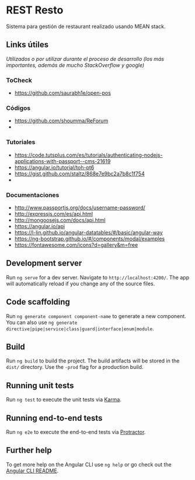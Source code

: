 # REST Resto
Sistema para gestión de restaurant realizado usando MEAN stack.

## Links útiles
*Utilizados o por utilizar durante el proceso de desarrollo (los más importantes, además de mucho StackOverflow y google)*
### ToCheck
 - https://github.com/saurabh1e/open-pos

### Códigos
 - https://github.com/shoumma/ReForum
 - 
### Tutoriales
 - https://code.tutsplus.com/es/tutorials/authenticating-nodejs-applications-with-passport--cms-21619
 - https://angular.io/tutorial/toh-pt6
 - https://gist.github.com/staltz/868e7e9bc2a7b8c1f754
 - 
### Documentaciones
 - http://www.passportjs.org/docs/username-password/
 - http://expressjs.com/es/api.html
 - http://mongoosejs.com/docs/api.html
 - https://angular.io/api
 - https://l-lin.github.io/angular-datatables/#/basic/angular-way
 - https://ng-bootstrap.github.io/#/components/modal/examples
 - https://fontawesome.com/icons?d=gallery&m=free

## Development server

Run `ng serve` for a dev server. Navigate to `http://localhost:4200/`. The app will automatically reload if you change any of the source files.

## Code scaffolding

Run `ng generate component component-name` to generate a new component. You can also use `ng generate directive|pipe|service|class|guard|interface|enum|module`.

## Build

Run `ng build` to build the project. The build artifacts will be stored in the `dist/` directory. Use the `-prod` flag for a production build.

## Running unit tests

Run `ng test` to execute the unit tests via [Karma](https://karma-runner.github.io).

## Running end-to-end tests

Run `ng e2e` to execute the end-to-end tests via [Protractor](http://www.protractortest.org/).

## Further help

To get more help on the Angular CLI use `ng help` or go check out the [Angular CLI README](https://github.com/angular/angular-cli/blob/master/README.md).
